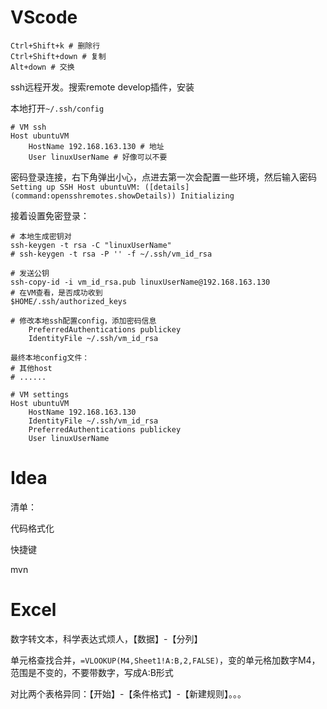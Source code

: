 # VScode

```
Ctrl+Shift+k # 删除行
Ctrl+Shift+down # 复制
Alt+down # 交换

```





ssh远程开发。搜索remote develop插件，安装

本地打开`~/.ssh/config`

```
# VM ssh
Host ubuntuVM
    HostName 192.168.163.130 # 地址
    User linuxUserName # 好像可以不要
```

密码登录连接，右下角弹出小心，点进去第一次会配置一些环境，然后输入密码`Setting up SSH Host ubuntuVM: ([details](command:opensshremotes.showDetails)) Initializing`

接着设置免密登录：

```
# 本地生成密钥对
ssh-keygen -t rsa -C "linuxUserName"
# ssh-keygen -t rsa -P '' -f ~/.ssh/vm_id_rsa

# 发送公钥
ssh-copy-id -i vm_id_rsa.pub linuxUserName@192.168.163.130
# 在VM查看，是否成功收到
$HOME/.ssh/authorized_keys

# 修改本地ssh配置config，添加密码信息
    PreferredAuthentications publickey
    IdentityFile ~/.ssh/vm_id_rsa
    
最终本地config文件：
# 其他host
# ......

# VM settings
Host ubuntuVM
	HostName 192.168.163.130
	IdentityFile ~/.ssh/vm_id_rsa
    PreferredAuthentications publickey
    User linuxUserName
```



# Idea

清单：

代码格式化

快捷键

mvn



# Excel

数字转文本，科学表达式烦人，【数据】-【分列】

单元格查找合并，`=VLOOKUP(M4,Sheet1!A:B,2,FALSE)`，变的单元格加数字M4，范围是不变的，不要带数字，写成A:B形式



对比两个表格异同：【开始】-【条件格式】-【新建规则】。。。

